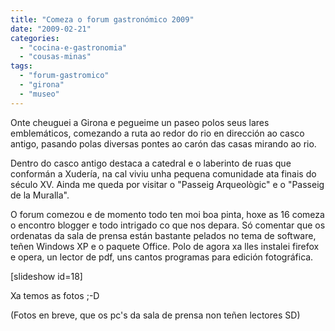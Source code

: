 ```yaml
---
title: "Comeza o forum gastronómico 2009"
date: "2009-02-21"
categories: 
  - "cocina-e-gastronomia"
  - "cousas-minas"
tags: 
  - "forum-gastromico"
  - "girona"
  - "museo"
---
```


Onte cheuguei a Girona e pegueime un paseo polos seus lares emblemáticos, comezando a ruta ao redor do rio en dirección ao casco antigo, pasando polas diversas pontes ao carón das casas mirando ao rio.

Dentro do casco antigo destaca a catedral e o laberinto de ruas que conformán a Xudería, na cal viviu unha pequena comunidade ata finais do século XV. Ainda me queda por visitar o "Passeig Arqueològic" e o "Passeig de la Muralla".

O forum comezou e de momento todo ten moi boa pinta, hoxe as 16 comeza o encontro blogger e todo intrigado co que nos depara. Só comentar que os ordenatas da sala de prensa están bastante pelados no tema de software, teñen Windows XP e o paquete Office. Polo de agora xa lles instalei firefox e opera, un lector de pdf, uns cantos programas para edición fotográfica.

\[slideshow id=18\]

Xa temos as fotos ;-D

(Fotos en breve, que os pc's da sala de prensa non teñen lectores SD)
